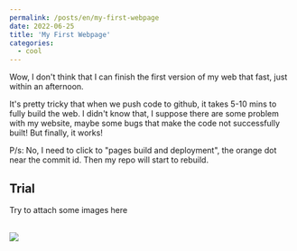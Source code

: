 ```yaml
---
permalink: /posts/en/my-first-webpage
date: 2022-06-25
title: 'My First Webpage'
categories:
  - cool
---
```


Wow, I don't think that I can finish the first version of my web that fast, just within an afternoon.

It's pretty tricky that when we push code to github, it takes 5-10 mins to fully build the web. I didn't know that, I suppose there are some problem with my website, maybe some bugs that make the code not successfully built! But finally, it works!

P/s: No, I need to click to "pages build and deployment", the orange dot near the commit id. Then my repo will start to rebuild.

## Trial

Try to attach some images here

<br/><img src='/images/site-logo.png'>